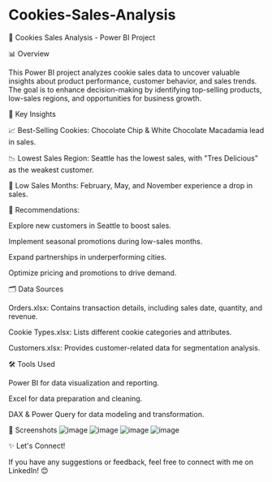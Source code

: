 # Cookies-Sales-Analysis
🍪 Cookies Sales Analysis - Power BI Project

📊 Overview

This Power BI project analyzes cookie sales data to uncover valuable insights about product performance, customer behavior, and sales trends. The goal is to enhance decision-making by identifying top-selling products, low-sales regions, and opportunities for business growth.

📌 Key Insights

📈 Best-Selling Cookies: Chocolate Chip & White Chocolate Macadamia lead in sales.

📉 Lowest Sales Region: Seattle has the lowest sales, with "Tres Delicious" as the weakest customer.

📆 Low Sales Months: February, May, and November experience a drop in sales.

🎯 Recommendations:

Explore new customers in Seattle to boost sales.

Implement seasonal promotions during low-sales months.

Expand partnerships in underperforming cities.

Optimize pricing and promotions to drive demand.

🗂️ Data Sources

Orders.xlsx: Contains transaction details, including sales date, quantity, and revenue.

Cookie Types.xlsx: Lists different cookie categories and attributes.

Customers.xlsx: Provides customer-related data for segmentation analysis.

🛠️ Tools Used

Power BI for data visualization and reporting.

Excel for data preparation and cleaning.

DAX & Power Query for data modeling and transformation.

📸 Screenshots
![image](https://github.com/user-attachments/assets/3c7b5215-0439-4e08-87b8-e9a3d0a3d431)
![image](https://github.com/user-attachments/assets/e8348182-99bf-48a2-93d3-c3dbe4b0a801)
![image](https://github.com/user-attachments/assets/6badd658-7ffe-41c3-89cc-3904058349da)
![image](https://github.com/user-attachments/assets/792dc9b5-db45-4482-b220-8d3539dc8e34)



✨ Let's Connect!

If you have any suggestions or feedback, feel free to connect with me on LinkedIn! 😊
